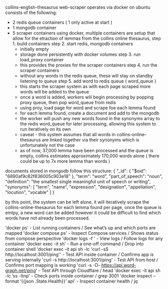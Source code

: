 collins-english-thesaurus web-scraper
operates via docker on ubuntu
consists of the following:
* 2 redis queue containers ( 1 only active at start )
* 1 mongodb container
* 5 scraper containers
using docker, multiple containers are setup that allow for the etraction of lemmas from the collins online thesaurus,
step 1. build containers
step 2. start redis, mongodb containers
  - initially empty
  - storage done persistently with docker volumes
step 3. run load_proxy container
  - this provides the proxies for the scraper containers
step 4. run the scraper containers
  - without any words in the redis queue, these will stay on standby listening to queue
step 5. add word to redis queue ( word_queue )
  - this starts the scraper system as with each page scraped more words will be added to the queue
  - once a word is added, workers will begin processing by popping proxy queue, then pop word_queue from redis
  - using proy, load page for word and scrape foe each lemma found
  - for each lemma found, create a document and add to the mongodb
  - the worker will push any new words found in the synonyms array to the redis word_queue for later processing, allowing this system to run iteratively on its own
  * caveat - this system assumes that all words in collins-online-thesaurus are linked together via their synonyms which is unfortunately not the case
  * as of now, 37,000 lemma have been processed and the queue is empty, collins estimates approximately 170,000 words alone ( there could be up to 7x more lemma than words )

documents stored in mongodb follow this structure:
{
  "_id": {
    "$oid": "6890af9c82f836005c903e18"
  },
  "term": "word",
  "part_of_speech": "noun",
  "definition": "the smallest single meaningful unit of speech or writing",
  "synonyms": [
    "term",
    "name",
    "expression",
    "designation",
    "appellation",
    "locution",
    "vocable"
  ]
}


by this point, the system can be left alone, it will iteratively scrape the collins-online-thesaurus for each lemma found per page, once the queue is emtpy, a new word can be added however it could be difficult to find which words have not already been processed.

'docker ps' - List running containers / See what’s up and which ports are mapped
'docker compose ps' - Inspect Compose services / Shows status from compose perspective
'docker logs -f <container>' - View logs / Follow logs for any container
'docker exec -it <container> sh' - Run a one-off command / Drop into container shell
'docker exec -it api sh -lc 'curl -sS http://localhost:3001/ping'' - Test API inside container / Confirms app is serving internally
'curl -s http://localhost:3001/ping' - Test API from host / Confirms port mapping is working
'curl -s -D- https://api.word-graph.net/ping' - Test API through Cloudflare / head
'docker exec -it api sh -lc ’ss -ltnp' - Check ports inside container / grep 3001
'docker inspect –format ‘{{json .State.Health}}’ api' - Inspect container health / jq
